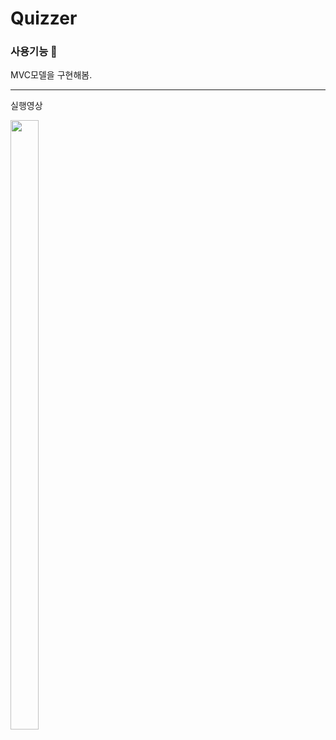 # Quizzer


### 사용기능 📱


MVC모델을 구현해봄.

----
실행영상

<img src = "https://user-images.githubusercontent.com/112225610/222104890-f809c69c-4048-4ccd-afed-3e2c9ca5ae03.gif" width = "30%" height = "50%">
